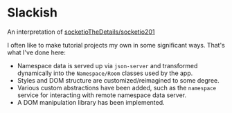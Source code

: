# Slackish

An interpretation of [socketioTheDetails/socketio201](https://github.com/robertbunch/socketioTheDetails/tree/master/socketio201)

I often like to make tutorial projects my own in some significant ways. That's what I've done here:
- Namespace data is served up via `json-server` and transformed dynamically into the `Namespace/Room` classes used by the app.
- Styles and DOM structure are customized/reimagined to some degree.
- Various custom abstractions have been added, such as the `namespace` service for interacting with remote namespace data server.
- A DOM manipulation library has been implemented.
